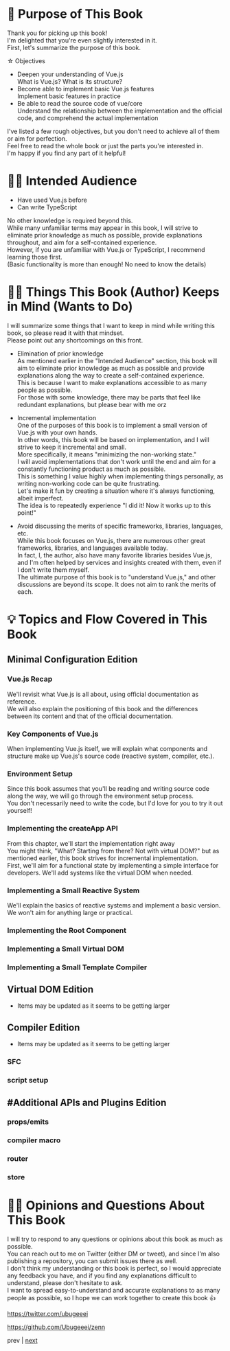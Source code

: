 # 🎯 Purpose of This Book

Thank you for picking up this book!  
I'm delighted that you're even slightly interested in it.  
First, let's summarize the purpose of this book.

☆ Objectives

- Deepen your understanding of Vue.js  
  What is Vue.js? What is its structure?
- Become able to implement basic Vue.js features  
  Implement basic features in practice
- Be able to read the source code of vue/core  
  Understand the relationship between the implementation and the official code, and comprehend the actual implementation

I've listed a few rough objectives, but you don't need to achieve all of them or aim for perfection.  
Feel free to read the whole book or just the parts you're interested in.  
I'm happy if you find any part of it helpful!

# 🤷‍♂️ Intended Audience

- Have used Vue.js before
- Can write TypeScript

No other knowledge is required beyond this.  
While many unfamiliar terms may appear in this book, I will strive to eliminate prior knowledge as much as possible, provide explanations throughout, and aim for a self-contained experience.  
However, if you are unfamiliar with Vue.js or TypeScript, I recommend learning those first.  
(Basic functionality is more than enough! No need to know the details)

# 🙋‍♀️ Things This Book (Author) Keeps in Mind (Wants to Do)

I will summarize some things that I want to keep in mind while writing this book, so please read it with that mindset.  
Please point out any shortcomings on this front.

- Elimination of prior knowledge  
  As mentioned earlier in the "Intended Audience" section, this book will aim to eliminate prior knowledge as much as possible and provide explanations along the way to create a self-contained experience.  
  This is because I want to make explanations accessible to as many people as possible.  
  For those with some knowledge, there may be parts that feel like redundant explanations, but please bear with me orz

- Incremental implementation  
  One of the purposes of this book is to implement a small version of Vue.js with your own hands.  
  In other words, this book will be based on implementation, and I will strive to keep it incremental and small.  
  More specifically, it means "minimizing the non-working state."  
  I will avoid implementations that don't work until the end and aim for a constantly functioning product as much as possible.  
  This is something I value highly when implementing things personally, as writing non-working code can be quite frustrating.  
  Let's make it fun by creating a situation where it's always functioning, albeit imperfect.  
  The idea is to repeatedly experience "I did it! Now it works up to this point!"

- Avoid discussing the merits of specific frameworks, libraries, languages, etc.  
  While this book focuses on Vue.js, there are numerous other great frameworks, libraries, and languages available today.  
  In fact, I, the author, also have many favorite libraries besides Vue.js, and I'm often helped by services and insights created with them, even if I don't write them myself.  
  The ultimate purpose of this book is to "understand Vue.js," and other discussions are beyond its scope. It does not aim to rank the merits of each.

# 💡 Topics and Flow Covered in This Book

## Minimal Configuration Edition

### Vue.js Recap

We'll revisit what Vue.js is all about, using official documentation as reference.  
We will also explain the positioning of this book and the differences between its content and that of the official documentation.

### Key Components of Vue.js

When implementing Vue.js itself, we will explain what components and structure make up Vue.js's source code (reactive system, compiler, etc.).

### Environment Setup

Since this book assumes that you'll be reading and writing source code along the way, we will go through the environment setup process.  
You don't necessarily need to write the code, but I'd love for you to try it out yourself!

### Implementing the createApp API

From this chapter, we'll start the implementation right away  
You might think, "What? Starting from there? Not with virtual DOM?" but as mentioned earlier, this book strives for incremental implementation.  
First, we'll aim for a functional state by implementing a simple interface for developers. We'll add systems like the virtual DOM when needed.

### Implementing a Small Reactive System

We'll explain the basics of reactive systems and implement a basic version.  
We won't aim for anything large or practical.

### Implementing the Root Component

### Implementing a Small Virtual DOM

### Implementing a Small Template Compiler

## Virtual DOM Edition

- Items may be updated as it seems to be getting larger

## Compiler Edition

- Items may be updated as it seems to be getting larger

### SFC

### script setup

## #Additional APIs and Plugins Edition

### props/emits

### compiler macro

### router

### store

# 🧑‍🏫 Opinions and Questions About This Book

I will try to respond to any questions or opinions about this book as much as possible.  
You can reach out to me on Twitter (either DM or tweet), and since I'm also publishing a repository, you can submit issues there as well.  
I don't think my understanding or this book is perfect, so I would appreciate any feedback you have, and if you find any explanations difficult to understand, please don't hesitate to ask.  
I want to spread easy-to-understand and accurate explanations to as many people as possible, so I hope we can work together to create this book 👍

https://twitter.com/ubugeeei

https://github.com/Ubugeeei/zenn

prev | [next](https://github.com/Ubugeeei/chibivue/blob/main/books/english/02_what_is_vue.md)
